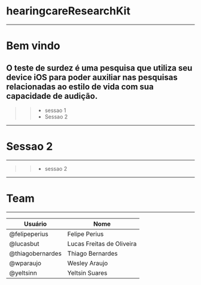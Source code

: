 # hearingcareResearchKit

------
# Bem vindo

O teste de surdez é uma pesquisa que utiliza seu device iOS para poder auxiliar nas pesquisas relacionadas ao estilo de vida com sua capacidade de audição. 
------



>>*  sessao 1 
>>* Sessao 2 

------
# Sessao 2 
------

>>* sessao 2 
------
# Team
------

| Usuário         | Nome               |
|-----------------|--------------------|
| @felipeperius    | Felipe Perius      |
| @lucasbut      | Lucas Freitas de Oliveira    |
| @thiagobernardes | Thiago Bernardes   |
| @wparaujo | Wesley Araujo   |
| @yeltsinn | Yeltsin Suares   |
